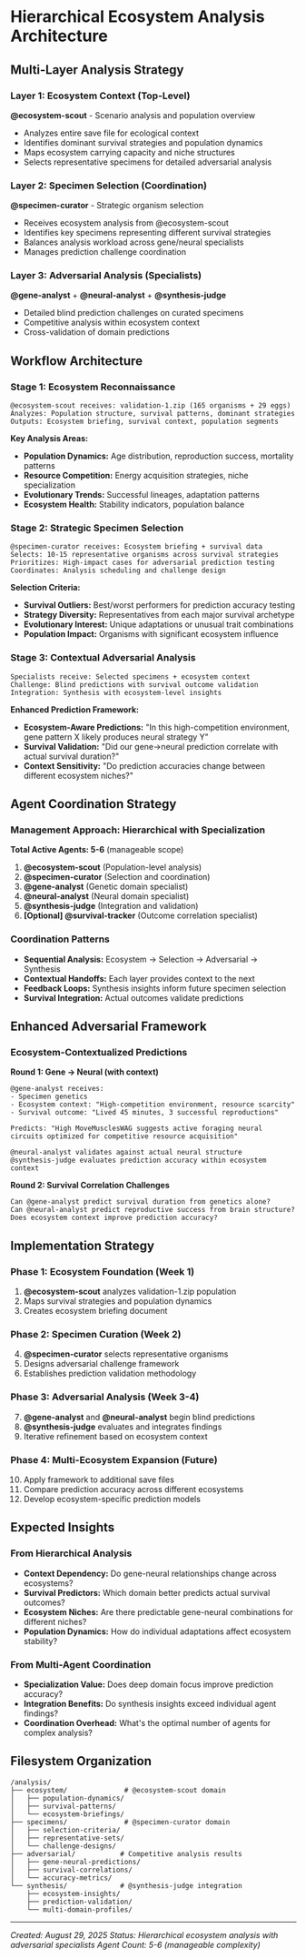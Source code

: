 # Hierarchical Ecosystem Analysis Architecture

## Multi-Layer Analysis Strategy

### Layer 1: Ecosystem Context (Top-Level)
**@ecosystem-scout** - Scenario analysis and population overview
- Analyzes entire save file for ecological context
- Identifies dominant survival strategies and population dynamics
- Maps ecosystem carrying capacity and niche structures
- Selects representative specimens for detailed adversarial analysis

### Layer 2: Specimen Selection (Coordination)
**@specimen-curator** - Strategic organism selection
- Receives ecosystem analysis from @ecosystem-scout
- Identifies key specimens representing different survival strategies
- Balances analysis workload across gene/neural specialists
- Manages prediction challenge coordination

### Layer 3: Adversarial Analysis (Specialists)
**@gene-analyst** + **@neural-analyst** + **@synthesis-judge**
- Detailed blind prediction challenges on curated specimens
- Competitive analysis within ecosystem context
- Cross-validation of domain predictions

## Workflow Architecture

### Stage 1: Ecosystem Reconnaissance
```
@ecosystem-scout receives: validation-1.zip (165 organisms + 29 eggs)
Analyzes: Population structure, survival patterns, dominant strategies
Outputs: Ecosystem briefing, survival context, population segments
```

**Key Analysis Areas:**
- **Population Dynamics:** Age distribution, reproduction success, mortality patterns
- **Resource Competition:** Energy acquisition strategies, niche specialization
- **Evolutionary Trends:** Successful lineages, adaptation patterns
- **Ecosystem Health:** Stability indicators, population balance

### Stage 2: Strategic Specimen Selection
```
@specimen-curator receives: Ecosystem briefing + survival data
Selects: 10-15 representative organisms across survival strategies
Prioritizes: High-impact cases for adversarial prediction testing
Coordinates: Analysis scheduling and challenge design
```

**Selection Criteria:**
- **Survival Outliers:** Best/worst performers for prediction accuracy testing
- **Strategy Diversity:** Representatives from each major survival archetype
- **Evolutionary Interest:** Unique adaptations or unusual trait combinations
- **Population Impact:** Organisms with significant ecosystem influence

### Stage 3: Contextual Adversarial Analysis
```
Specialists receive: Selected specimens + ecosystem context
Challenge: Blind predictions with survival outcome validation
Integration: Synthesis with ecosystem-level insights
```

**Enhanced Prediction Framework:**
- **Ecosystem-Aware Predictions:** "In this high-competition environment, gene pattern X likely produces neural strategy Y"
- **Survival Validation:** "Did our gene→neural prediction correlate with actual survival duration?"
- **Context Sensitivity:** "Do prediction accuracies change between different ecosystem niches?"

## Agent Coordination Strategy

### Management Approach: Hierarchical with Specialization
**Total Active Agents: 5-6** (manageable scope)

1. **@ecosystem-scout** (Population-level analysis)
2. **@specimen-curator** (Selection and coordination)  
3. **@gene-analyst** (Genetic domain specialist)
4. **@neural-analyst** (Neural domain specialist)
5. **@synthesis-judge** (Integration and validation)
6. **[Optional] @survival-tracker** (Outcome correlation specialist)

### Coordination Patterns
- **Sequential Analysis:** Ecosystem → Selection → Adversarial → Synthesis
- **Contextual Handoffs:** Each layer provides context to the next
- **Feedback Loops:** Synthesis insights inform future specimen selection
- **Survival Integration:** Actual outcomes validate predictions

## Enhanced Adversarial Framework

### Ecosystem-Contextualized Predictions

**Round 1: Gene → Neural (with context)**
```
@gene-analyst receives: 
- Specimen genetics
- Ecosystem context: "High-competition environment, resource scarcity"
- Survival outcome: "Lived 45 minutes, 3 successful reproductions"

Predicts: "High MoveMusclesWAG suggests active foraging neural circuits optimized for competitive resource acquisition"

@neural-analyst validates against actual neural structure
@synthesis-judge evaluates prediction accuracy within ecosystem context
```

**Round 2: Survival Correlation Challenges**
```
Can @gene-analyst predict survival duration from genetics alone?
Can @neural-analyst predict reproductive success from brain structure?
Does ecosystem context improve prediction accuracy?
```

## Implementation Strategy

### Phase 1: Ecosystem Foundation (Week 1)
1. **@ecosystem-scout** analyzes validation-1.zip population
2. Maps survival strategies and population dynamics
3. Creates ecosystem briefing document

### Phase 2: Specimen Curation (Week 2)  
4. **@specimen-curator** selects representative organisms
5. Designs adversarial challenge framework
6. Establishes prediction validation methodology

### Phase 3: Adversarial Analysis (Week 3-4)
7. **@gene-analyst** and **@neural-analyst** begin blind predictions
8. **@synthesis-judge** evaluates and integrates findings
9. Iterative refinement based on ecosystem context

### Phase 4: Multi-Ecosystem Expansion (Future)
10. Apply framework to additional save files
11. Compare prediction accuracy across different ecosystems
12. Develop ecosystem-specific prediction models

## Expected Insights

### From Hierarchical Analysis
- **Context Dependency:** Do gene-neural relationships change across ecosystems?
- **Survival Predictors:** Which domain better predicts actual survival outcomes?
- **Ecosystem Niches:** Are there predictable gene-neural combinations for different niches?
- **Population Dynamics:** How do individual adaptations affect ecosystem stability?

### From Multi-Agent Coordination
- **Specialization Value:** Does deep domain focus improve prediction accuracy?
- **Integration Benefits:** Do synthesis insights exceed individual agent findings?
- **Coordination Overhead:** What's the optimal number of agents for complex analysis?

## Filesystem Organization
```
/analysis/
├── ecosystem/              # @ecosystem-scout domain
│   ├── population-dynamics/
│   ├── survival-patterns/
│   └── ecosystem-briefings/
├── specimens/              # @specimen-curator domain
│   ├── selection-criteria/
│   ├── representative-sets/
│   └── challenge-designs/
├── adversarial/           # Competitive analysis results
│   ├── gene-neural-predictions/
│   ├── survival-correlations/
│   └── accuracy-metrics/
└── synthesis/             # @synthesis-judge integration
    ├── ecosystem-insights/
    ├── prediction-validation/
    └── multi-domain-profiles/
```

---
*Created: August 29, 2025*
*Status: Hierarchical ecosystem analysis with adversarial specialists*
*Agent Count: 5-6 (manageable complexity)*